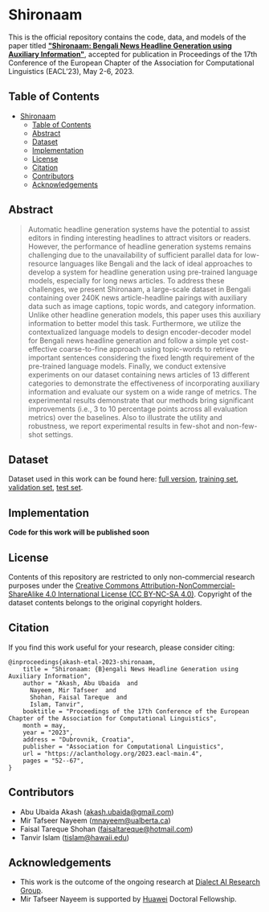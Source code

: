 # Shironaam

This is the official repository contains the code, data, and models of the paper titled [**"Shironaam: Bengali News Headline Generation using Auxiliary Information"**](https://aclanthology.org/2023.eacl-main.4/), accepted for publication in Proceedings of the 17th Conference of the European Chapter of the Association for Computational Linguistics (EACL’23), May 2-6, 2023.

## Table of Contents

- [Shironaam](#shironaam)
  - [Table of Contents](#table-of-contents)
  - [Abstract](#abstract)
  - [Dataset](#dataset)
  - [Implementation](#implementation)
  - [License](#license)
  - [Citation](#citation)
  - [Contributors](#contributors)
  - [Acknowledgements](#acknowledgements)

## Abstract
> Automatic headline generation systems have the potential to assist editors in finding interesting headlines to attract visitors or readers. However, the performance of headline generation systems remains challenging due to the unavailability of sufficient parallel data for low-resource languages like Bengali and the lack of ideal approaches to develop a system for headline generation using pre-trained language models, especially for long news articles. To address these challenges, we present Shironaam, a large-scale dataset in Bengali containing over 240K news article-headline pairings with auxiliary data such as image captions, topic words, and category information. Unlike other headline generation models, this paper uses this auxiliary information to better model this task. Furthermore, we utilize the contextualized language models to design encoder-decoder model for Bengali news headline generation and follow a simple yet cost-effective coarse-to-fine approach using topic-words to retrieve important sentences considering the fixed length requirement of the pre-trained language models. Finally, we conduct extensive experiments on our dataset containing news articles of 13 different categories to demonstrate the effectiveness of incorporating auxiliary information and evaluate our system on a wide range of metrics. The experimental results demonstrate that our methods bring significant improvements (i.e., 3 to 10 percentage points across all evaluation metrics) over the baselines. Also to illustrate the utility and robustness, we report experimental results in few-shot and non-few-shot settings.

## Dataset
Dataset used in this work can be found here: [full version](https://drive.google.com/u/5/uc?id=1VQ8NzfGxn1R1xLxexGmR5sHT3q0VTxyj&export=download), [training set](https://drive.google.com/u/5/uc?id=1LsxHyVtuV1ZIpFZc1nSc7jPSGvPSEE4v&export=download), [validation set](https://drive.google.com/u/5/uc?id=1-ek33XYfg2Q9sRRIlP3wcbtNFlPqA4i4&export=download), [test set](https://drive.google.com/u/5/uc?id=12m7r9q0oXu-TCDrGv20D_LD5QsRWRGpd&export=download).

## Implementation
**Code for this work will be published soon**

## License
Contents of this repository are restricted to only non-commercial research purposes under the [Creative Commons Attribution-NonCommercial-ShareAlike 4.0 International License (CC BY-NC-SA 4.0)](https://creativecommons.org/licenses/by-nc-sa/4.0/). Copyright of the dataset contents belongs to the original copyright holders.

## Citation
If you find this work useful for your research, please consider citing:
```
@inproceedings{akash-etal-2023-shironaam,
    title = "Shironaam: {B}engali News Headline Generation using Auxiliary Information",
    author = "Akash, Abu Ubaida  and
      Nayeem, Mir Tafseer  and
      Shohan, Faisal Tareque  and
      Islam, Tanvir",
    booktitle = "Proceedings of the 17th Conference of the European Chapter of the Association for Computational Linguistics",
    month = may,
    year = "2023",
    address = "Dubrovnik, Croatia",
    publisher = "Association for Computational Linguistics",
    url = "https://aclanthology.org/2023.eacl-main.4",
    pages = "52--67",
}
```

## Contributors
- Abu Ubaida Akash (akash.ubaida@gmail.com)
- Mir Tafseer Nayeem (mnayeem@ualberta.ca)
- Faisal Tareque Shohan (faisaltareque@hotmail.com)
- Tanvir Islam (tislam@hawaii.edu)

## Acknowledgements
- This work is the outcome of the ongoing research at [Dialect AI Research Group](https://github.com/dialect-ai).
- Mir Tafseer Nayeem is supported by [Huawei](https://digitalpower.huawei.com/en/) Doctoral Fellowship.


